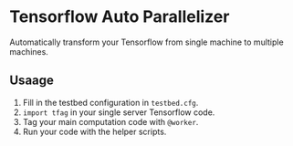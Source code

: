 # Tensorflow Auto Parallelizer

Automatically transform your Tensorflow from single machine to multiple machines.

## Usaage

1. Fill in the testbed configuration in ```testbed.cfg```.
2. ```import tfag``` in your single server Tensorflow code. 
3. Tag your main computation code with ```@worker```.
4. Run your code with the helper scripts.
